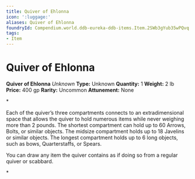 ```yaml
---
title: Quiver of Ehlonna
icon: ':luggage:'
aliases: Quiver of Ehlonna
foundryId: Compendium.world.ddb-eureka-ddb-items.Item.2SWb3gYub35wPQvq
tags:
- Item
---
```


# Quiver of Ehlonna

**Quiver of Ehlonna**
_Unknown_
**Type:** Unknown
**Quantity:** 1
**Weight:** 2 lb
**Price:** 400 gp
**Rarity:** Uncommon
**Attunement:** None

*<p>Each of the quiver’s three compartments connects to an extradimensional space that allows the quiver to hold numerous items while never weighing more than 2 pounds. The shortest compartment can hold up to 60 Arrows, Bolts, or similar objects. The midsize compartment holds up to 18 Javelins or similar objects. The longest compartment holds up to 6 long objects, such as bows, Quarterstaffs, or Spears.

You can draw any item the quiver contains as if doing so from a regular quiver or scabbard.</p>*